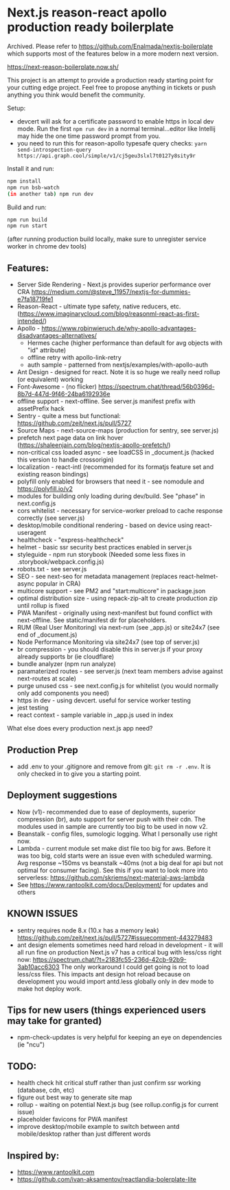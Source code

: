 # Next.js reason-react apollo production ready boilerplate 

Archived.  Please refer to https://github.com/Enalmada/nextjs-boilerplate which supports most of the features below in a more modern next version.


https://next-reason-boilerplate.now.sh/

This project is an attempt to provide a production ready starting point for your cutting edge project.
Feel free to propose anything in tickets or push anything you think would benefit the community.

Setup:
- devcert will ask for a certificate password to enable https in local dev mode.
Run the first `npm run dev` in a normal terminal...editor like Intellij may hide the one time password prompt from you.
- you need to run this for reason-apollo typesafe query checks: `yarn send-introspection-query https://api.graph.cool/simple/v1/cj5geu3slxl7t0127y8sity9r
` 

Install it and run:

```bash
npm install
npm run bsb-watch
(in another tab) npm run dev
```


Build and run:

```bash
npm run build
npm run start
```
(after running production build locally, make sure to unregister service worker in chrome dev tools)

## Features:

* Server Side Rendering - Next.js provides superior performance over CRA https://medium.com/@steve_11957/nextjs-for-dummies-e7fa18719fe1
* Reason-React - ultimate type safety, native reducers, etc. (https://www.imaginarycloud.com/blog/reasonml-react-as-first-intended/)
* Apollo - https://www.robinwieruch.de/why-apollo-advantages-disadvantages-alternatives/
  * Hermes cache (higher performance than default for avg objects with "id" attribute)
  * offline retry with apollo-link-retry  
  * auth sample - patterned from nextjs/examples/with-apollo-auth
* Ant Design - designed for react.  Note it is so huge we really need rollup (or equivalent) working
* Font-Awesome - (no flicker) https://spectrum.chat/thread/56b0396d-8b7d-447d-9f46-24ba6192936e
* offline support - next-offline. See server.js manifest prefix with assetPrefix hack 
* Sentry - quite a mess but functional: https://github.com/zeit/next.js/pull/5727
* Source Maps - next-source-maps (production for sentry, see server.js)
* prefetch next page data on link hover (https://shaleenjain.com/blog/nextjs-apollo-prefetch/)
* non-critical css loaded async - see loadCSS in _document.js (hacked this version to handle crossorigin)
* localization - react-intl (recommended for its formatjs feature set and existing reason bindings)
* polyfill only enabled for browsers that need it - see nomodule and https://polyfill.io/v2
* modules for building only loading during dev/build.  See "phase" in next.config.js
* cors whitelist - necessary for service-worker preload to cache response correctly (see server.js)
* desktop/mobile conditional rendering - based on device using react-useragent
* healthcheck - "express-healthcheck" 
* helmet - basic ssr security best practices enabled in server.js
* styleguide - npm run storybook  (Needed some less fixes in .storybook/webpack.config.js)
* robots.txt - see server.js
* SEO - see next-seo for metadata management (replaces react-helmet-async popular in CRA)
* multicore support - see PM2 and "start:multicore" in package.json
* optimal distribution size - using repack-zip-alt to create production zip until rollup is fixed 
* PWA Manifest - originally using next-manifest but found conflict with next-offline.  See static/manifest dir for placeholders.
* RUM (Real User Monitoring) via next-rum (see _app.js) or site24x7 (see end of _document.js) 
* Node Performance Monitoring via site24x7 (see top of server.js)
* br compression - you should disable this in server.js if your proxy already supports br (ie cloudflare)
* bundle analyzer (npm run analyze)
* paramaterized routes - see server.js (next team members advise against next-routes at scale)
* purge unused css - see next.config.js for whitelist (you would normally only add components you need)
* https in dev - using devcert.  useful for service worker testing
* jest testing
* react context - sample variable in _app.js used in index

What else does every production next.js app need?

## Production Prep
* add .env to your .gitignore and remove from git: `git rm -r .env`.  It is only checked in to give you a starting point.

## Deployment suggestions
  * Now (v1)- recommended due to ease of deployments, superior compression (br), auto support for server push with their cdn. 
    The modules used in sample are currently too big to be used in now v2.
  * Beanstalk - config files, sumologic logging.  What I personally use right now. 
  * Lambda - current module set make dist file too big for aws. Before it was too big, cold starts were an issue even with scheduled warming.
    Avg response ~150ms vs beanstalk ~40ms (not a big deal for api but not optimal for consumer facing).  See this if you want to look more into 
    serverless: https://github.com/skriems/next-material-aws-lambda  
  * See https://www.rantoolkit.com/docs/Deployment/ for updates and others  


## KNOWN ISSUES
* sentry requires node 8.x (10.x has a memory leak) https://github.com/zeit/next.js/pull/5727#issuecomment-443279483
* ant design elements sometimes need hard reload in development - it will all run fine on production
Next.js v7 has a critical bug with less/css right now: https://spectrum.chat/?t=2183fc55-236d-42cb-92b9-3ab10acc6303
The only workaround I could get going is not to load less/css files.  This impacts ant design hot reload because 
on development you would import antd.less globally only in dev mode to make hot deploy work.

## Tips for new users (things experienced users may take for granted)
- npm-check-updates is very helpful for keeping an eye on dependencies (ie "ncu")


## TODO: 
* health check hit critical stuff rather than just confirm ssr working (database, cdn, etc)
* figure out best way to generate site map
* rollup - waiting on potential Next.js bug (see rollup.config.js for current issue)
* placeholder favicons for PWA manifest 
* improve desktop/mobile example to switch between antd mobile/desktop rather than just different words

## Inspired by:
* https://www.rantoolkit.com
* https://github.com/ivan-aksamentov/reactlandia-bolerplate-lite
